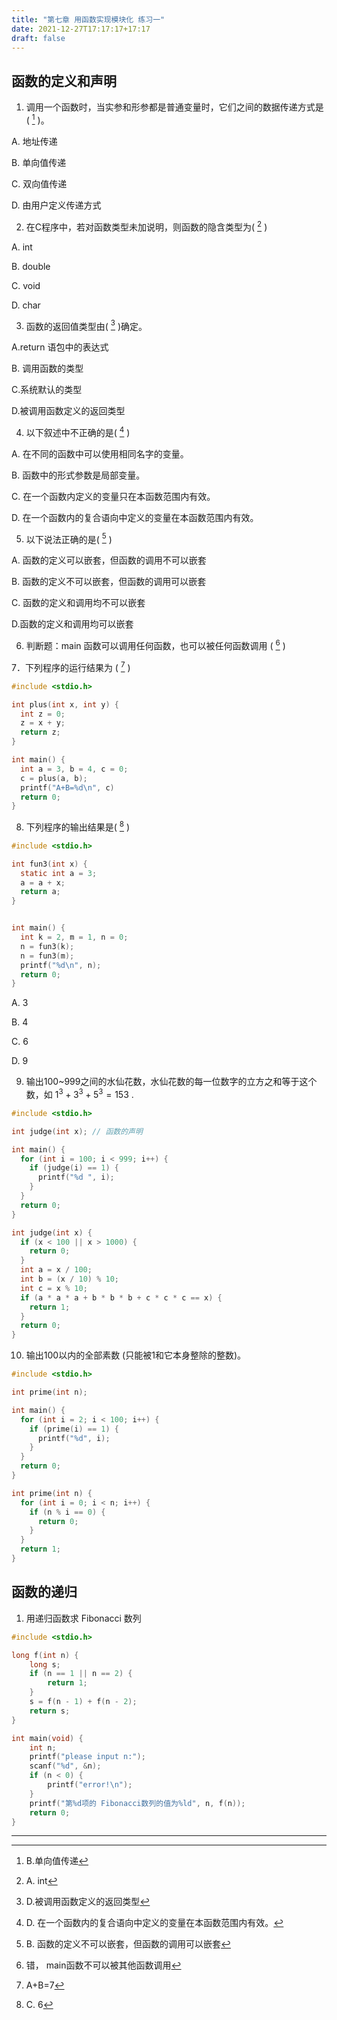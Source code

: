 ```yaml
---
title: "第七章 用函数实现模块化 练习一"
date: 2021-12-27T17:17:17+17:17
draft: false
---
```


<!--more-->

## 函数的定义和声明

1. 调用一个函数时，当实参和形参都是普通变量时，它们之间的数据传递方式是( [^1] )。

A. 地址传递 

B. 单向值传递

C. 双向值传递 

D. 由用户定义传递方式

2. 在C程序中，若对函数类型未加说明，则函数的隐含类型为( [^2] )

A. int

B. double

C. void

D. char

3. 函数的返回值类型由( [^3] )确定。

A.return 语包中的表达式

B. 调用函数的类型

C.系统默认的类型

D.被调用函数定义的返回类型

4. 以下叙述中不正确的是( [^4] )

A. 在不同的函数中可以使用相同名字的变量。

B. 函数中的形式参数是局部变量。

C. 在一个函数内定义的变量只在本函数范围内有效。

D. 在一个函数内的复合语向中定义的变量在本函数范围内有效。

5. 以下说法正确的是( [^5] )

A. 函数的定义可以嵌套，但函数的调用不可以嵌套

B. 函数的定义不可以嵌套，但函数的调用可以嵌套

C. 函数的定义和调用均不可以嵌套

D.函数的定义和调用均可以嵌套

6. 判断题：main 函数可以调用任何函数，也可以被任何函数调用 ( [^6] )

7．下列程序的运行结果为  ( [^7] )

```c
#include <stdio.h>

int plus(int x, int y) {
  int z = 0; 
  z = x + y;
  return z;
}

int main() {
  int a = 3, b = 4, c = 0;
  c = plus(a, b);
  printf("A+B=%d\n", c)
  return 0;
}
```

8. 下列程序的输出结果是( [^8] )

```c
#include <stdio.h>

int fun3(int x) {
  static int a = 3;
  a = a + x;
  return a;
}


int main() {
  int k = 2, m = 1, n = 0;
  n = fun3(k);
  n = fun3(m);
  printf("%d\n", n);
  return 0;
}
```

A. 3

B. 4

C. 6

D. 9

9. 输出100~999之间的水仙花数，水仙花数的每一位数字的立方之和等于这个数，如 $1^3+3^3+5^3=153$ .

```c
#include <stdio.h>

int judge(int x); // 函数的声明

int main() {
  for (int i = 100; i < 999; i++) {
    if (judge(i) == 1) {
      printf("%d ", i);
    }
  }
  return 0;
}

int judge(int x) {
  if (x < 100 || x > 1000) {
    return 0;
  }
  int a = x / 100;
  int b = (x / 10) % 10;
  int c = x % 10;
  if (a * a * a + b * b * b + c * c * c == x) {
    return 1;
  }
  return 0;
}
```

10. 输出100以内的全部素数 (只能被1和它本身整除的整数)。

```c
#include <stdio.h>

int prime(int n);

int main() {
  for (int i = 2; i < 100; i++) {
    if (prime(i) == 1) {
      printf("%d", i);
    }
  }
  return 0;
}

int prime(int n) {
  for (int i = 0; i < n; i++) {
    if (n % i == 0) {
      return 0;
    }
  } 
  return 1;
}
```

## 函数的递归

1. 用递归函数求 Fibonacci 数列 

```c
#include <stdio.h>

long f(int n) {
    long s;
    if (n == 1 || n == 2) {
        return 1;
    }
    s = f(n - 1) + f(n - 2);
    return s;
}

int main(void) {
    int n;
    printf("please input n:");
    scanf("%d", &n);
    if (n < 0) {
        printf("error!\n");
    }
    printf("第%d项的 Fibonacci数列的值为%ld", n, f(n));
    return 0;
}
```



------

[^1]: B.单向值传递

[^2]: A. int

[^3]: D.被调用函数定义的返回类型

[^4]: D. 在一个函数内的复合语向中定义的变量在本函数范围内有效。

[^5]: B. 函数的定义不可以嵌套，但函数的调用可以嵌套

[^6]: 错， main函数不可以被其他函数调用

[^7]: A+B=7

[^8]:  C. 6

